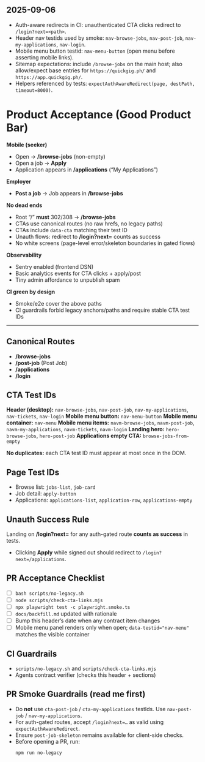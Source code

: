 <!-- AGENT CONTRACT v2025-09-06 -->

## 2025-09-06
- Auth-aware redirects in CI: unauthenticated CTA clicks redirect to `/login?next=<path>`.
- Header nav testids used by smoke: `nav-browse-jobs`, `nav-post-job`, `nav-my-applications`, `nav-login`.
- Mobile menu button testid: `nav-menu-button` (open menu before asserting mobile links).
- Sitemap expectations: include `/browse-jobs` on the main host; also allow/expect base entries for `https://quickgig.ph/` and `https://app.quickgig.ph/`.
- Helpers referenced by tests: `expectAuthAwareRedirect(page, destPath, timeout=8000)`.


# Product Acceptance (Good Product Bar)

**Mobile (seeker)**
- Open → **/browse-jobs** (non-empty)
- Open a job → **Apply**
- Application appears in **/applications** (“My Applications”)

**Employer**
- **Post a job** → Job appears in **/browse-jobs**

**No dead ends**
- Root “/” **must** 302/308 → **/browse-jobs**
- CTAs use canonical routes (no raw hrefs, no legacy paths)
- CTAs include `data-cta` matching their test ID
- Unauth flows: redirect to **/login?next=<dest>** counts as success
- No white screens (page-level error/skeleton boundaries in gated flows)

**Observability**
- Sentry enabled (frontend DSN)
- Basic analytics events for CTA clicks + apply/post
- Tiny admin affordance to unpublish spam

**CI green by design**
- Smoke/e2e cover the above paths
- CI guardrails forbid legacy anchors/paths and require stable CTA test IDs

---

## Canonical Routes
- **/browse-jobs**
- **/post-job**  (Post Job)
- **/applications**
- **/login**

## CTA Test IDs
**Header (desktop):** `nav-browse-jobs`, `nav-post-job`, `nav-my-applications`, `nav-tickets`, `nav-login`
**Mobile menu button:** `nav-menu-button`
**Mobile menu container:** `nav-menu`
**Mobile menu items:** `navm-browse-jobs`, `navm-post-job`, `navm-my-applications`, `navm-tickets`, `navm-login`
**Landing hero:** `hero-browse-jobs`, `hero-post-job`
**Applications empty CTA:** `browse-jobs-from-empty`

**No duplicates:** each CTA test ID must appear at most once in the DOM.

## Page Test IDs
- Browse list: `jobs-list`, `job-card`
- Job detail: `apply-button`
- Applications: `applications-list`, `application-row`, `applications-empty`

## Unauth Success Rule
Landing on **/login?next=<dest>** for any auth-gated route **counts as success** in tests.
- Clicking **Apply** while signed out should redirect to `/login?next=/applications`.

## PR Acceptance Checklist
- [ ] `bash scripts/no-legacy.sh`
- [ ] `node scripts/check-cta-links.mjs`
- [ ] `npx playwright test -c playwright.smoke.ts`
- [ ] `docs/backfill.md` updated with rationale
- [ ] Bump this header’s date when any contract item changes
- [ ] Mobile menu panel renders only when open; `data-testid="nav-menu"` matches the visible container

## CI Guardrails
- `scripts/no-legacy.sh` and `scripts/check-cta-links.mjs`
- Agents contract verifier (checks this header + sections)
## PR Smoke Guardrails (read me first)
- Do **not** use `cta-post-job` / `cta-my-applications` testIds. Use `nav-post-job` / `nav-my-applications`.
- For auth-gated routes, accept `/login?next=…` as valid using `expectAuthAwareRedirect`.
- Ensure `post-job-skeleton` remains available for client-side checks.
- Before opening a PR, run:
  ```bash
  npm run no-legacy
  ```
